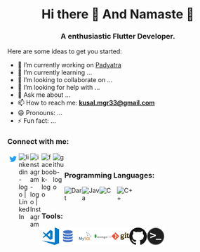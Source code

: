 ### <h1 align="center">Hi there 👋 And Namaste 🙏</h1>
#### <h3 align="center">A enthusiastic Flutter Developer.</h3>


Here are some ideas to get you started:

- 🔭 I’m currently working on [Padyatra](https://github.com/ranaprabina/Padyatra)
- 🌱 I’m currently learning ...
- 👯 I’m looking to collaborate on ...
- 🤔 I’m looking for help with ...
- 💬 Ask me about ...
- 📫 How to reach me: **kusal.mgr33@gmail.com**
- 😄 Pronouns: ...
- ⚡ Fun fact: ...
### Connect with me:

[<img align="left" alt="twitter-logo | Twitter" width="26px" src="https://raw.githubusercontent.com/Delta456/Delta456/master/img/twitter.png" />](twitter)
[<img align="left" alt="linkedin-logo | LinkedIn" width="26px" src="https://cdn.jsdelivr.net/npm/simple-icons@v3/icons/linkedin.svg" />](linkedin)
[<img align="left" alt="instagram-logo | Instagram" width="26px" src="https://cdn.jsdelivr.net/npm/simple-icons@v3/icons/instagram.svg" />](instagram)
[<img align="left" alt="facebook-logo" width="26px" src="https://cdn.svgporn.com/logos/facebook.svg" />](webdevplaylist)
[<img align="left" alt="github-logo" width="26px" src="https://cdn.svgporn.com/logos/github-octocat.svg" />](https://github.com/kusalmagar)

<br />

### Programming Languages:

[<img align="left" alt="Dart" width="40px" height="40px" src="https://cdn.svgporn.com/logos/dart.svg" />](webdevplaylist)
[<img align="left" alt="Java" width="40px" height="40px" src="https://cdn.svgporn.com/logos/java.svg" />](webdevplaylist)
[<img align="left" alt="C" width="40px" height="40px" src="https://cdn.svgporn.com/logos/c.svg" />](webdevplaylist)
[<img align="left" alt="C++" width="40px" height="40px" src="https://cdn.svgporn.com/logos/c-plusplus.svg" />](webdevplaylist)

<br />
<br />

### Tools:

[<img align="left" alt="Visual Studio Code" width="40px" height="40px" src="https://raw.githubusercontent.com/github/explore/80688e429a7d4ef2fca1e82350fe8e3517d3494d/topics/visual-studio-code/visual-studio-code.png" />](webdevplaylist)
[<img align="left" alt="SQL"  width="40px" height="40px" src="https://raw.githubusercontent.com/github/explore/80688e429a7d4ef2fca1e82350fe8e3517d3494d/topics/sql/sql.png" />](webdevplaylist)
[<img align="left" alt="MySQL" width="40px" height="40px" src="https://raw.githubusercontent.com/github/explore/80688e429a7d4ef2fca1e82350fe8e3517d3494d/topics/mysql/mysql.png" />](webdevplaylist)
[<img align="left" alt="MongoDB"  width="40px" height="40px" src="https://raw.githubusercontent.com/github/explore/80688e429a7d4ef2fca1e82350fe8e3517d3494d/topics/mongodb/mongodb.png" />](webdevplaylist)
[<img align="left" alt="Git"  width="40px" height="40px" src="https://raw.githubusercontent.com/github/explore/80688e429a7d4ef2fca1e82350fe8e3517d3494d/topics/git/git.png" />](webdevplaylist)
[<img align="left" alt="GitHub"  width="40px" height="40px" src="https://raw.githubusercontent.com/github/explore/78df643247d429f6cc873026c0622819ad797942/topics/github/github.png" />](webdevplaylist)
[<img align="left" alt="HTML5"  width="40px" height="40px" src="https://raw.githubusercontent.com/github/explore/80688e429a7d4ef2fca1e82350fe8e3517d3494d/topics/terminal/terminal.png" />](webdevplaylist)
